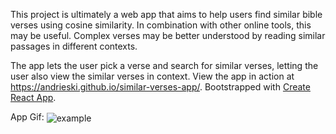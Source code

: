 This project is ultimately a web app that aims to help users find similar bible
verses using cosine similarity. In combination with other online tools, this may
be useful. Complex verses may be better understood by reading similar passages
in different contexts.

The app lets the user pick a verse and search for similar verses, letting the
user also view the similar verses in context. View the app in action at
https://andrieski.github.io/similar-verses-app/. Bootstrapped with
[Create React App](https://github.com/facebookincubator/create-react-app).

App Gif:
<img align="center" alt="example" src="https://github.com/andrieski/similar-verses-app/blob/master/example.gif" />

